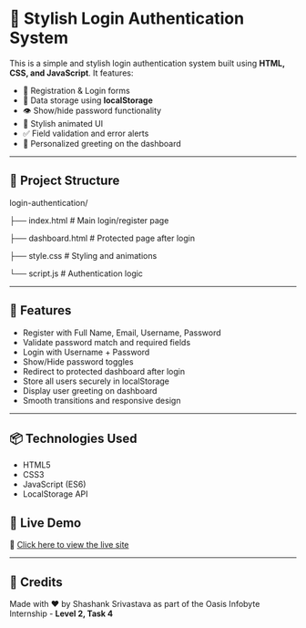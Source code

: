 # 🔐 Stylish Login Authentication System

This is a simple and stylish login authentication system built using **HTML, CSS, and JavaScript**. It features:

- 🔐 Registration & Login forms
- 💾 Data storage using **localStorage**
- 👁️ Show/hide password functionality
- 🎉 Stylish animated UI
- ✅ Field validation and error alerts
- 👤 Personalized greeting on the dashboard

---

## 📁 Project Structure

login-authentication/

├── index.html # Main login/register page

├── dashboard.html # Protected page after login

├── style.css # Styling and animations

└── script.js # Authentication logic


---

## 🚀 Features

- Register with Full Name, Email, Username, Password
- Validate password match and required fields
- Login with Username + Password
- Show/Hide password toggles
- Redirect to protected dashboard after login
- Store all users securely in localStorage
- Display user greeting on dashboard
- Smooth transitions and responsive design

---

## 📦 Technologies Used

- HTML5
- CSS3
- JavaScript (ES6)
- LocalStorage API

## 🚀 Live Demo

🔗 [Click here to view the live site](https://genuineinsaan.github.io/OIBSIP--Login_Page/)

---

## 🙌 Credits

Made with ❤️ by Shashank Srivastava as part of the Oasis Infobyte Internship - **Level 2, Task 4**  

